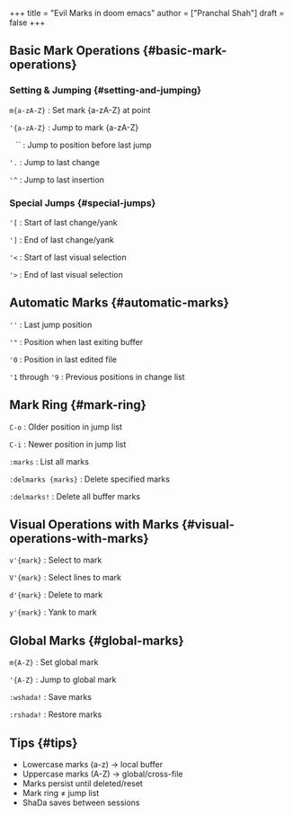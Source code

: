 +++
title = "Evil Marks in doom emacs"
author = ["Pranchal Shah"]
draft = false
+++

## Basic Mark Operations {#basic-mark-operations}

### Setting &amp; Jumping {#setting-and-jumping}

`m{a-zA-Z}`
: Set mark {a-zA-Z} at point

`'{a-zA-Z}`
: Jump to mark {a-zA-Z}

`` `` ``
: Jump to position before last jump

`'.`
: Jump to last change

`'^`
: Jump to last insertion


### Special Jumps {#special-jumps}

`'[`
: Start of last change/yank

`']`
: End of last change/yank

`'<`
: Start of last visual selection

`'>`
: End of last visual selection


## Automatic Marks {#automatic-marks}

`''`
: Last jump position

`'"`
: Position when last exiting buffer

`'0`
: Position in last edited file

`'1` through `'9`
: Previous positions in change list


## Mark Ring {#mark-ring}

`C-o`
: Older position in jump list

`C-i`
: Newer position in jump list

`:marks`
: List all marks

`:delmarks {marks}`
: Delete specified marks

`:delmarks!`
: Delete all buffer marks


## Visual Operations with Marks {#visual-operations-with-marks}

`v'{mark}`
: Select to mark

`V'{mark}`
: Select lines to mark

`d'{mark}`
: Delete to mark

`y'{mark}`
: Yank to mark


## Global Marks {#global-marks}

`m{A-Z}`
: Set global mark

`'{A-Z}`
: Jump to global mark

`:wshada!`
: Save marks

`:rshada!`
: Restore marks


## Tips {#tips}

-   Lowercase marks (a-z) → local buffer
-   Uppercase marks (A-Z) → global/cross-file
-   Marks persist until deleted/reset
-   Mark ring ≠ jump list
-   ShaDa saves between sessions
